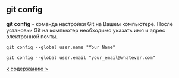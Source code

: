 ## git config

**git config** - команда настройки Git на Вашем компьютере.
После установки Git на компьютер необходимо указать имя и адрес электронной почты.

`git config --global user.name "Your Name"`

`git config --global user.email "your_email@whatever.com"`

[к содержанию >](readme.md)
